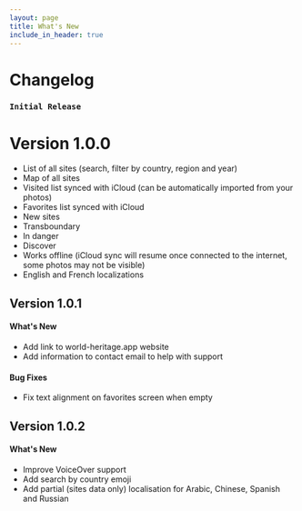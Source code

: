 ```yaml
---
layout: page
title: What's New
include_in_header: true
---
```


# Changelog

### `Initial Release`
# **Version 1.0.0**
- List of all sites (search, filter by country, region and year)
- Map of all sites
- Visited list synced with iCloud (can be automatically imported from your photos)
- Favorites list synced with iCloud
- New sites
- Transboundary
- In danger
- Discover
- Works offline (iCloud sync will resume once connected to the internet, some photos may not be visible)
- English and French localizations

## **Version 1.0.1**

#### What's New
- Add link to world-heritage.app website
- Add information to contact email to help with support

#### Bug Fixes
- Fix text alignment on favorites screen when empty

## **Version 1.0.2**

#### What's New
- Improve VoiceOver support
- Add search by country emoji
- Add partial (sites data only) localisation for Arabic, Chinese, Spanish and Russian